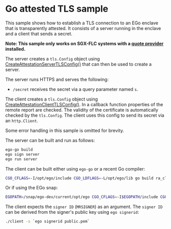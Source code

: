 # Go attested TLS sample
This sample shows how to establish a TLS connection to an EGo enclave that is transparently attested. It consists of a server running in the enclave and a client that sends a secret.

**Note: This sample only works on SGX-FLC systems with a [quote provider](https://docs.edgeless.systems/ego/reference/attest) installed.**

The server creates a `tls.Config` object using [CreateAttestationServerTLSConfig()](https://pkg.go.dev/github.com/edgelesssys/ego/enclave#CreateAttestationServerTLSConfig) that can then be used to create a server.

The server runs HTTPS and serves the following:
* `/secret` receives the secret via a query parameter named `s`.

The client creates a `tls.Config` object using [CreateAttestationClientTLSConfig()](https://pkg.go.dev/github.com/edgelesssys/ego/eclient#CreateAttestationClientTLSConfig). In a callback function properties of the remote report are checked. The validity of the certificate is automatically checked by the `tls.Config`. The client uses this config to send its secret via an `http.Client`.

Some error handling in this sample is omitted for brevity.

The server can be built and run as follows:
```sh
ego-go build
ego sign server
ego run server
```

The client can be built either using `ego-go` or a recent Go compiler:
```sh
CGO_CFLAGS=-I/opt/ego/include CGO_LDFLAGS=-L/opt/ego/lib go build ra_client/client.go
```
Or if using the EGo snap:
```sh
EGOPATH=/snap/ego-dev/current/opt/ego CGO_CFLAGS=-I$EGOPATH/include CGO_LDFLAGS=-L$EGOPATH/lib go build ra_client/client.go
```

The client expects the `signer ID` (`MRSIGNER`) as an argument. The `signer ID` can be derived from the signer's public key using `ego signerid`:
```sh
./client -s `ego signerid public.pem`
```
